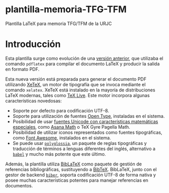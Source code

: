 # plantilla-memoria-TFG-TFM
Plantilla LaTeX para memoria TFG/TFM de la URJC

# Introducción
Esta plantilla surge como evolución de una [versión anterior](https://github.com/gregoriorobles/plantilla-memoria), que utilizaba el comando 
`pdflatex` para compilar el documento LaTeX y producir la salida en formato PDF.

Esta nueva versión está preparada para generar el documento PDF utilizando [XeTeX](https://en.wikipedia.org/wiki/XeTeX), un motor de tipografía que se invoca 
mediante el comando `xelatex`. XeTeX está instalado en la mayoría de distribuciones LaTeX modernas, tales como 
[TeX Live](https://www.tug.org/texlive/). Este motor incorpora algunas características novedosas:

* Soporte por defecto para codificación UTF-8.
* Soporte para utilización de fuentes [Open Type](https://en.wikipedia.org/wiki/OpenType), instaladas en el sistema.
* Posibilidad de usar [fuentes Unicode con características matemáticas especiales](https://tex.stackexchange.com/questions/43813/what-math-fonts-are-available-that-work-in-xelatex), 
  como [Asana Math](https://en.wikipedia.org/wiki/Asana-Math) o TeX Gyre Pagella Math.
* Posibilidad de utilizar iconos representados como fuentes tipográficas, como [Font Awesome](https://fontawesome.com/), instalados en el sistema.
* Se puede usar [`polyglossia`](https://ctan.org/pkg/polyglossia), un paquete de reglas tipográficas y traducción de términos a lenguas
  diferentes del inglés, alternativo a [`babel`](https://ctan.org/pkg/babel) y mucho más potente que este último.
  
Además, la plantilla utiliza [BibLaTeX](https://www.ctan.org/pkg/biblatex) como paquete de gestión de referencias bibliográficas,
sustituyendo a [BibTeX](https://www.ctan.org/pkg/bibtex). BibLaTeX, junto con el gestor de backend 
[`biber`](https://www.ctan.org/pkg/biber), soporta codificación UTF-8 de forma nativa y posee muchas características potentes para 
manejar referencias en documentos.
